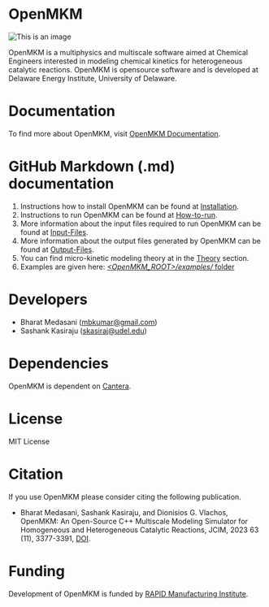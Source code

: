 # OpenMKM

![This is an image](docs/logo.png)

OpenMKM is a multiphysics and multiscale software aimed at Chemical Engineers
interested in modeling chemical kinetics for heterogeneous catalytic reactions.
OpenMKM is opensource software and is developed at Delaware Energy Institute,
University of Delaware.

# Documentation
To find more about OpenMKM, visit [OpenMKM Documentation][doc_page].

# GitHub Markdown (.md) documentation
1. Instructions how to install OpenMKM can be found at [Installation](docs/install.md).
2. Instructions to run OpenMKM can be found at [How-to-run](docs/run.md). 
3. More information about the input files required to run OpenMKM can be found at [Input-Files](docs/input.md). 
4. More information about the output files generated by OpenMKM can be found at [Output-Files](docs/output.md). 
5. You can find micro-kinetic modeling theory at in the [Theory](docs/theory.md) section. 
6. Examples are given here: [*\<OpenMKM\_ROOT\>/examples/* folder][examples]

# Developers
- Bharat Medasani (mbkumar@gmail.com)
- Sashank Kasiraju (skasiraj@udel.edu)

# Dependencies
OpenMKM is dependent on [Cantera][cantera_page].

# License
MIT License

# Citation
If you use OpenMKM please consider citing the following publication. 

- Bharat Medasani, Sashank Kasiraju, and Dionisios G. Vlachos, OpenMKM: An Open-Source C++ Multiscale Modeling Simulator for Homogeneous and Heterogeneous Catalytic Reactions, JCIM, 2023 63 (11), 3377-3391, [DOI][doi].

# Funding
Development of OpenMKM is funded by [RAPID Manufacturing Institute][rapid_page].

[doc_page]: https://vlachosgroup.github.io/openmkm/
[cantera_page]: http://www.cantera.org
[rapid_page]: http://www.aiche.org/rapid
[examples]: https://github.com/VlachosGroup/openmkm/tree/master/examples
[doi]: https://doi.org/10.1021/acs.jcim.3c00088
